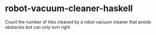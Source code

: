 # robot-vacuum-cleaner-haskell
Count the number of tiles cleaned by a robot vacuum cleaner that avoids obstacles but can only turn right
